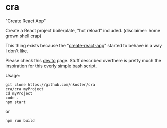 # cra
"Create React App"

Create a React project boilerplate, "hot reload" included. (disclaimer: home grown shell crap)

This thing exists because the "[create-react-app](https://www.npmjs.com/package/create-react-app)" started to behave in a way I don't like.

Please check this [dev.to](https://dev.to/nikhilkumaran/don-t-use-create-react-app-how-you-can-set-up-your-own-reactjs-boilerplate-43l0) page.
Stuff described overthere is pretty much the inspiration for this overly simple bash script.

Usage:

```
git clone https://github.com/nkoster/cra
cra/cra myProject
cd myProject
code .
npm start
```

or

```
npm run build
```
